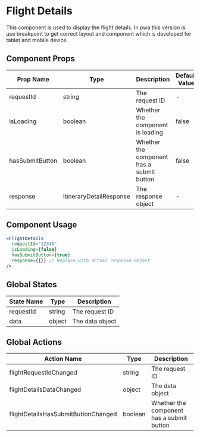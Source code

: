 # Flight Details

This component is used to display the flight details. In pwa this version is use
breakpoint to get correct layout and component which is developed for tablet and
mobile device.

## Component Props

| Prop Name       | Type                    | Description                               | Default Value |
| --------------- | ----------------------- | ----------------------------------------- | ------------- |
| requestId       | string                  | The request ID                            | -             |
| isLoading       | boolean                 | Whether the component is loading          | false         |
| hasSubmitButton | boolean                 | Whether the component has a submit button | false         |
| response        | ItineraryDetailResponse | The response object                       | -             |

## Component Usage

```jsx
<FlightDetails
  requestId="12345"
  isLoading={false}
  hasSubmitButton={true}
  response={{}} // Replace with actual response object
/>
```

## Global States

| State Name | Type   | Description     |
| ---------- | ------ | --------------- |
| requestId  | string | The request ID  |
| data       | object | The data object |

## Global Actions

| Action Name                         | Type    | Description                               |
| ----------------------------------- | ------- | ----------------------------------------- |
| flightRequestIdChanged              | string  | The request ID                            |
| flightDetailsDataChanged            | object  | The data object                           |
| flightDetailsHasSubmitButtonChanged | boolean | Whether the component has a submit button |
